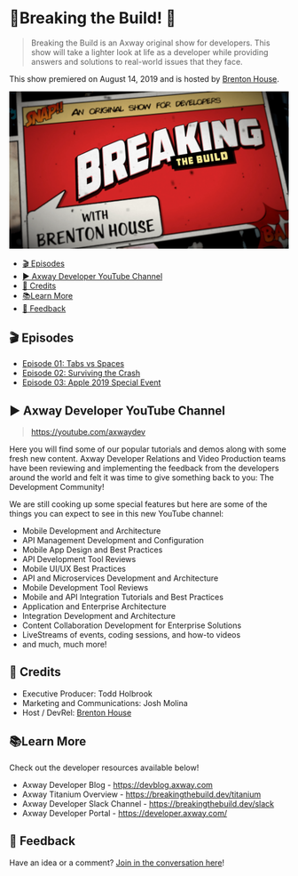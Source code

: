 # 🚨Breaking the Build! 🚨

> Breaking the Build is an Axway original show for developers.  This show will take a lighter look at life as a developer while providing answers and solutions to real-world issues that they face.  

This show premiered on August 14, 2019 and is hosted by [Brenton House](https://brenton.house).

![Breaking the Build](./images/breaking-the-build.png)

* [🎬 Episodes](#-episodes)
* [▶️ Axway Developer YouTube Channel](#️-axway-developer-youtube-channel)
* [👏 Credits](#-credits)
* [📚Learn More](#learn-more)
* [📣 Feedback](#-feedback)

## 🎬 Episodes

* [Episode 01:  Tabs vs Spaces](./episodes/episode-01-tabs-vs-spaces/readme.md)
* [Episode 02:  Surviving the Crash](./episodes/episode-02-surviving-the-crash/readme.md)
* [Episode 03:  Apple 2019 Special Event](./episodes/episode-03-apple-2019-event/readme.md)


## ▶️ Axway Developer YouTube Channel

> https://youtube.com/axwaydev

Here you will find some of our popular tutorials and demos along with some fresh new content. Axway Developer Relations and Video Production teams have been reviewing and implementing the feedback from the developers around the world and felt it was time to give something back to you: The Development Community!

We are still cooking up some special features but here are some of the things you can expect to see in this new YouTube channel:

* Mobile Development and Architecture
* API Management Development and Configuration
* Mobile App Design and Best Practices
* API Development Tool Reviews
* Mobile UI/UX Best Practices
* API and Microservices Development and Architecture
* Mobile Development Tool Reviews
* Mobile and API Integration Tutorials and Best Practices
* Application and Enterprise Architecture
* Integration Development and Architecture
* Content Collaboration Development for Enterprise Solutions
* LiveStreams of events, coding sessions, and how-to videos
* and much, much more!


## 👏 Credits

* Executive Producer:  Todd Holbrook 
* Marketing and Communications: Josh Molina
* Host / DevRel:  [Brenton House](https://brenton.house)


## 📚Learn More

Check out the developer resources available below!

* Axway Developer Blog - https://devblog.axway.com
* Axway Titanium Overview - https://breakingthebuild.dev/titanium
* Axway Developer Slack Channel - https://breakingthebuild.dev/slack
* Axway Developer Portal - https://developer.axway.com/


## 📣 Feedback

Have an idea or a comment?  [Join in the conversation here](https://github.com/axway-developer-relations/breaking-the-build/issues)! 


